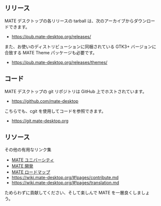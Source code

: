<!--
.. link:
.. description:
.. tags: Development
.. date: 2011-12-05 12:00:30
.. title: 開発
.. slug: development
-->

## リリース

MATE デスクトップの各リリースの tarball は、次のアーカイブからダウンロードできます。

  * <https://pub.mate-desktop.org/releases/>

また、お使いのディストリビューションに同梱されている GTK3+ バージョンに合致する MATE Theme パッケージも必要です。

  * <https://pub.mate-desktop.org/releases/themes/>

## コード

MATE デスクトップの git リポジトリは GitHub 上でホストされています。

  * <https://github.com/mate-desktop>

こちらでも、cgit を使用してコードを参照できます。

  * <https://git.mate-desktop.org>

## リソース

その他の有用なリンク集

  * [MATE ユニバーシティ](/blog/2013-03-12-mate-university/)
  * [MATE 開発](https://wiki.mate-desktop.org/#!pages/dev-doc.md)
  * [MATE ロードマップ](https://wiki.mate-desktop.org/#!pages/roadmap.md)
  * <https://wiki.mate-desktop.org/#!pages/contribute.md>
  * <https://wiki.mate-desktop.org/#!pages/translation.md>

ためらわずに貢献してください、そして楽しんで MATE を一層良くしましょう。
